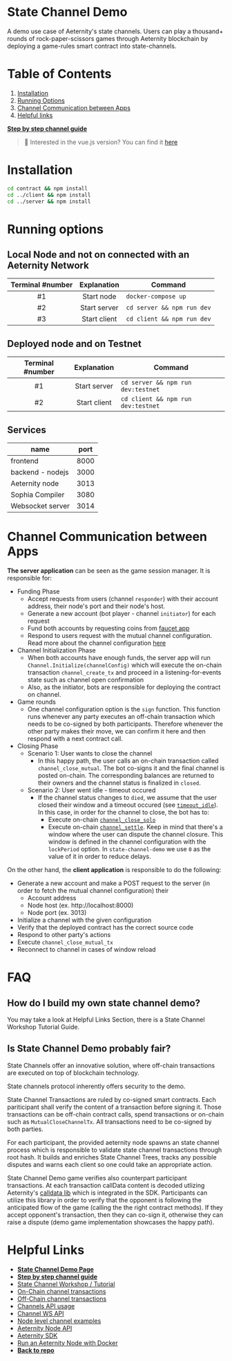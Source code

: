 # State Channel Demo
A demo use case of Aeternity's state channels. Users can play a thousand+ rounds of rock-paper-scissors games through Aeternity blockchain by deploying a game-rules smart contract into state-channels.

# Table of Contents 
1. [Installation](#installation)
2. [Running Options](#running-options)
3. [Channel Communication between Apps](#channel-communication-between-apps)
4. [Helpful links](#helpful-links)

**[Step by step channel guide](CHANNEL_USAGE.md)**

> 💚 Interested in the vue.js version? You can find it [here](https://github.com/aeternity/state-channel-demo/tree/vuejs)

# Installation 

```bash
cd contract && npm install
cd ../client && npm install
cd ../server && npm install
```


# Running options
## Local Node and not on connected with an Aeternity Network

|Terminal #number |  Explanation  |       Command     |
|:----------:|:-------------:|------|
|#1 | Start node |  `docker-compose up` |
|#2 | Start server |    `cd server && npm run dev`   |
|#3  | Start client | `cd client && npm run dev` |

## Deployed node and on Testnet

|Terminal #number |  Explanation  |       Command     |
|:----------:|:-------------:|------|
|#1 | Start server |    `cd server && npm run dev:testnet`   |
|#2  | Start client | `cd client && npm run dev:testnet` |

## Services

| name             | port |
| ---------------- | ---- |
| frontend | 8000 |
| backend - nodejs | 3000 |
| Aeternity node   | 3013 |
| Sophia Compiler  | 3080 |
| Websocket server | 3014 |



# Channel Communication between Apps

**The server application** can be seen as the game session manager. It is responsible for:
- Funding Phase
  - Accept requests from users (channel `responder`) with their account address, their node's port and their node's host.
  - Generate a new account (bot player - channel `initiator`) for each request
  - Fund both accounts by requesting coins from [faucet app](https://faucet.aepps.com/)
  - Respond to users request with the mutual channel configuration. Read more about the channel configuration [here](https://github.com/aeternity/protocol/blob/master/node/api/channels_api_usage.md#channel-establishing-parameters)
- Channel Initialization Phase
  - When both accounts have enough funds, the server app will run `Channel.Initialize(channelConfig)` which will execute the on-chain transaction `channel_create_tx` and proceed in a listening-for-events state such as channel open confirmation
  - Also, as the initiator, bots are responsible for deploying the contract on channel.
- Game rounds 
  - One channel configuration option is the `sign` function. This function runs whenever any party executes an off-chain transaction which needs to be co-signed by both participants. Therefore whenever the other party makes their move, we can confirm it here and then respond with a next contract call.
- Closing Phase
  - Scenario 1: User wants to close the channel
    - In this happy path, the user calls an on-chain transaction called `channel_close_mutual`. The bot co-signs it and the final channel is posted on-chain. The corresponding balances are returned to their owners and the channel status is finalized in `closed`.
  - Scenario 2: User went idle - timeout occured
    - If the channel status changes to `died`, we assume that the user closed their window and a timeout occured (see [`timeout_idle`](channel_close_mutual)). In this case, in order for the channel to close, the bot has to:
      - Execute on-chain [`channel_close_solo`](https://github.com/aeternity/protocol/blob/master/channels/ON-CHAIN.md#channel_close_solo)
      - Execute on-chain [`channel_settle`](https://github.com/aeternity/protocol/blob/master/channels/ON-CHAIN.md#channel_settle). Keep in mind that there's a window where the user can dispute the channel closure. This window is defined in the channel configuration with the `lockPeriod` option. In `state-channel-demo` we use `0` as the value of it in order to reduce delays.

On the other hand, the **client application** is responsible to do the following:
- Generate a new account and make a POST request to the server (in order to fetch the mutual channel configuration) their
  - Account address
  - Node host (ex. http://localhost:8000)
  - Node port (ex. 3013)
- Initialize a channel with the given configuration
- Verify that the deployed contract has the correct source code
- Respond to other party's actions
- Execute `channel_close_mutual_tx`
- Reconnect to channel in cases of window reload

# FAQ

## How do I build my own state channel demo?

You may take a look at Helpful Links Section, there is a State Channel Workshop Tutorial Guide.

## Is State Channel Demo probably fair?

State Channels offer an innovative solution, where off-chain transactions are executed on top of blockchain technology. 

State channels protocol inherently offers security to the demo.

State Channel Transactions are ruled by co-signed smart contracts. Each pariticipant shall verify the content of a transaction before signing it. Those transactions can be off-chain contract calls, spend transactions or on-chain such as `MutualCloseChannelTx`. All transactions need to be co-signed by both parties.

For each participant, the provided aeternity node spawns an state channel process which is responsible to validate state channel transactions through root hash. It builds and enriches State Channel Trees, tracks any possible disputes and warns each client so one could take an appropriate action.

State Channel Demo game verifies also counterpart participant transactions. At each transaction callData content is decoded utlizing Aeternity's  [calldata lib](https://github.com/aeternity/aepp-calldata-js) which is integrated in the SDK. Participants can utilize this library in order to verify that the opponent is following the anticipated flow of the game (calling the the right contract methods). If they accept opponent's transaction, then they can co-sign it, otherwise they can raise a dispute (demo game implementation showcases the happy path).


# Helpful Links
- **[State Channel Demo Page](https://statechannel.aepps.com)**
- **[Step by step channel guide](CHANNEL_USAGE.md)**
- [State Channel Workshop / Tutorial](https://github.com/aeternity/state-channel-workshop)
- [On-Chain channel transactions](https://github.com/aeternity/protocol/blob/master/channels/ON-CHAIN.md)
- [Off-Chain channel transactions](https://github.com/aeternity/protocol/blob/master/channels/OFF-CHAIN.md)
- [Channels API usage](https://github.com/aeternity/protocol/blob/master/node/api/channels_api_usage.md)
- [Channel WS API](https://github.com/aeternity/protocol/blob/master/node/api/channel_ws_api.md)
- [Node level channel examples](https://github.com/aeternity/protocol/tree/master/node/api/examples/channels)
- [Aeternity Node API](https://api-docs.aeternity.io/) 
- [Aeternity SDK](https://github.com/aeternity/aepp-sdk-js)
- [Run an Aeternity Node with Docker](https://docs.aeternity.io/en/stable/docker/)
- **[Back to repo](https://github.com/aeternity/state-channel-demo)**
